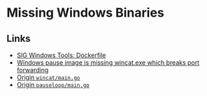 # Missing Windows Binaries

## Links

* [SIG Windows Tools: Dockerfile](https://github.com/kubernetes-sigs/sig-windows-tools/blob/master/cmd/wincat/Dockerfile)
* [Windows pause image is missing wincat.exe which breaks port forwarding](https://github.com/aws/containers-roadmap/issues/1104)
* [Origin `wincat/main.go`](https://github.com/kubernetes-sigs/sig-windows-tools/blob/master/cmd/wincat/wincat.go)
* [Origin `pauseloop/main.go`](https://github.com/kubernetes-sigs/windows-testing/blob/master/images/pause/pauseloop.go)
